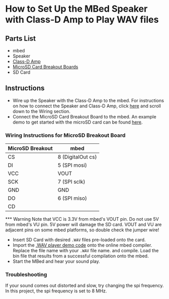 # How to Set Up the MBed Speaker with Class-D Amp to Play WAV files

## Parts List
- mbed
- Speaker
- [Class-D Amp](https://os.mbed.com/components/TPA2005D1-Class-D-Audio-Amp/)
- [MicroSD Card Breakout Boards](https://www.sparkfun.com/products/544)
- SD Card

## Instructions
- Wire up the Speaker with the Class-D Amp to the mbed. For instructions on how to connect the Speaker and Class-D Amp, click 
[here](https://os.mbed.com/components/TPA2005D1-Class-D-Audio-Amp/) and scroll down to the Wiring section.
- Connect the MicroSD Card Breakout Board to the mbed. An example demo to get started with the microSD card can be found 
[here](https://os.mbed.com/cookbook/SD-Card-File-System).

### Wiring Instructions for MicroSD Breakout Board

| MicroSD Breakout | mbed              |
|------------------|-------------------|
| CS               | 8 (DigitalOut cs) |
| DI               | 5 (SPI mosi)      |
| VCC              | VOUT              |
| SCK              | 7 (SPI sclk)      |
| GND              | GND               |
| DO               | 6 (SPI miso)      |
| CD               |                   |
*** Warning
Note that VCC is 3.3V from mbed's VOUT pin. Do not use 5V from mbed's VU pin. 
5V power will damage the SD card. 
VOUT and VU are adjacent pins on some mbed platforms, 
so double check the jumper wire!

- Insert SD Card with desired `.WAV` files pre-loaded onto the card.
- Import the [.WAV player demo code](https://github.com/JamieLee629/Angry-Owl/tree/master/wav-player-demo-code) onto the
 online mbed compiler. Replace the file name with your `.WAV` file name. and compile. Load the bin file that results 
 from a successful compilation onto the mbed.
- Start the MBed and hear your sound play.

### Troubleshooting
If your sound comes out distorted and slow, try changing the spi frequency. In this project,
the spi frequency is set to 8 MHz.
